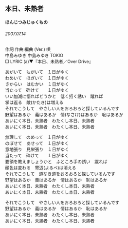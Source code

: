 ## 本日、未熟者
#### ほんじつみじゅくもの
###### 2007.07.14


作詞  作曲  編曲 (Ver.)   唄  
中島みゆき   中島みゆき       TOKIO  
□ LYRIC (a)▼『本日、未熟者／Over Drive』  
  
あがいて　もがいて　１日がゆく  
わめいて　ほざいて　１日がゆく  
さからい　はむかい　１日がゆく  
当たって　砕けて　　１日がゆく  
いい加減に悟ればどうかと　低く招く誘い　蹴れば  
掌は返る　敵(かたき)は増える  
それでこうして　やさしい人をおろおろと探しているんです  
野望はあるか　義はあるか　情(なさけ)はあるか　恥はあるか  
あいにく本日、未熟者　わたくし本日、未熟者  
あいにく本日、未熟者　わたくし本日、未熟者  
  
無理して　のめって　１日がゆく  
のぼせて　あせって　１日がゆく  
意地張り　見栄張り　１日がゆく  
当たって　砕けて　　１日がゆく  
要領を教えましょうかと　ふところ手の誘い　蹴れば  
顔色は変わる　寄辺(よるべ)は消える  
それでこうして　道なき道をおろおろと探しているんです  
野望はあるか　義はあるか　情はあるか　恥はあるか  
あいにく本日、未熟者　わたくし本日、未熟者  
あいにく本日、未熟者　わたくし本日、未熟者  
  
それでこうして　やさしい人をおろおろと探しているんです  
野望はあるか　義はあるか　情はあるか　恥はあるか  
あいにく本日、未熟者　わたくし本日、未熟者  
あいにく本日、未熟者　わたくし本日、未熟者  